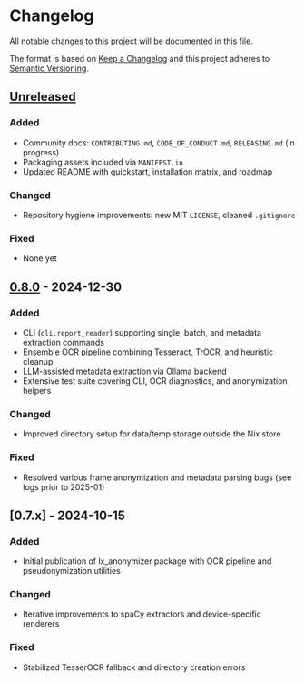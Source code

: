 # Changelog

All notable changes to this project will be documented in this file.

The format is based on [Keep a Changelog](https://keepachangelog.com/en/1.0.0/) and this project adheres to [Semantic Versioning](https://semver.org/spec/v2.0.0.html).

## [Unreleased]
### Added
- Community docs: `CONTRIBUTING.md`, `CODE_OF_CONDUCT.md`, `RELEASING.md` (in progress)
- Packaging assets included via `MANIFEST.in`
- Updated README with quickstart, installation matrix, and roadmap

### Changed
- Repository hygiene improvements: new MIT `LICENSE`, cleaned `.gitignore`

### Fixed
- None yet

## [0.8.0] - 2024-12-30
### Added
- CLI (`cli.report_reader`) supporting single, batch, and metadata extraction commands
- Ensemble OCR pipeline combining Tesseract, TrOCR, and heuristic cleanup
- LLM-assisted metadata extraction via Ollama backend
- Extensive test suite covering CLI, OCR diagnostics, and anonymization helpers

### Changed
- Improved directory setup for data/temp storage outside the Nix store

### Fixed
- Resolved various frame anonymization and metadata parsing bugs (see logs prior to 2025-01)

## [0.7.x] - 2024-10-15
### Added
- Initial publication of lx_anonymizer package with OCR pipeline and pseudonymization utilities

### Changed
- Iterative improvements to spaCy extractors and device-specific renderers

### Fixed
- Stabilized TesserOCR fallback and directory creation errors

[Unreleased]: https://github.com/wg-lux/lx-anonymizer/compare/v0.8.0...HEAD
[0.8.0]: https://github.com/wg-lux/lx-anonymizer/releases/tag/v0.8.0
